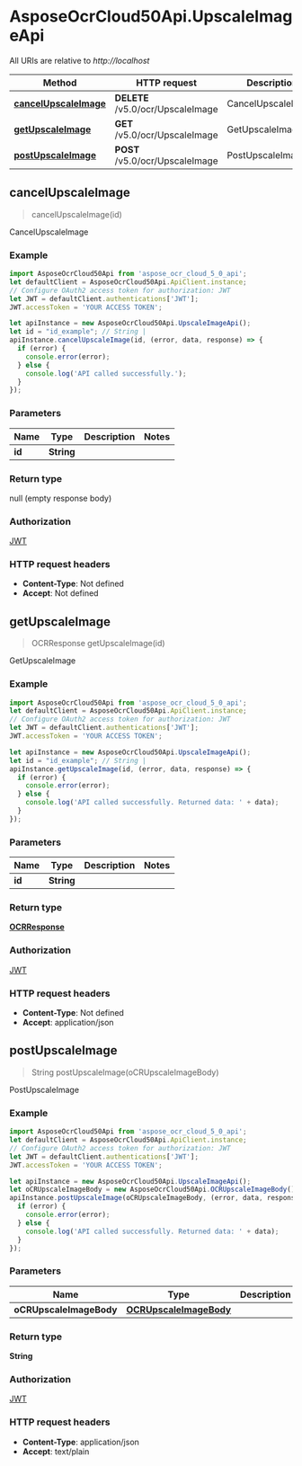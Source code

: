 # AsposeOcrCloud50Api.UpscaleImageApi

All URIs are relative to *http://localhost*

Method | HTTP request | Description
------------- | ------------- | -------------
[**cancelUpscaleImage**](UpscaleImageApi.md#cancelUpscaleImage) | **DELETE** /v5.0/ocr/UpscaleImage | CancelUpscaleImage
[**getUpscaleImage**](UpscaleImageApi.md#getUpscaleImage) | **GET** /v5.0/ocr/UpscaleImage | GetUpscaleImage
[**postUpscaleImage**](UpscaleImageApi.md#postUpscaleImage) | **POST** /v5.0/ocr/UpscaleImage | PostUpscaleImage



## cancelUpscaleImage

> cancelUpscaleImage(id)

CancelUpscaleImage

### Example

```javascript
import AsposeOcrCloud50Api from 'aspose_ocr_cloud_5_0_api';
let defaultClient = AsposeOcrCloud50Api.ApiClient.instance;
// Configure OAuth2 access token for authorization: JWT
let JWT = defaultClient.authentications['JWT'];
JWT.accessToken = 'YOUR ACCESS TOKEN';

let apiInstance = new AsposeOcrCloud50Api.UpscaleImageApi();
let id = "id_example"; // String | 
apiInstance.cancelUpscaleImage(id, (error, data, response) => {
  if (error) {
    console.error(error);
  } else {
    console.log('API called successfully.');
  }
});
```

### Parameters


Name | Type | Description  | Notes
------------- | ------------- | ------------- | -------------
 **id** | **String**|  | 

### Return type

null (empty response body)

### Authorization

[JWT](../README.md#JWT)

### HTTP request headers

- **Content-Type**: Not defined
- **Accept**: Not defined


## getUpscaleImage

> OCRResponse getUpscaleImage(id)

GetUpscaleImage

### Example

```javascript
import AsposeOcrCloud50Api from 'aspose_ocr_cloud_5_0_api';
let defaultClient = AsposeOcrCloud50Api.ApiClient.instance;
// Configure OAuth2 access token for authorization: JWT
let JWT = defaultClient.authentications['JWT'];
JWT.accessToken = 'YOUR ACCESS TOKEN';

let apiInstance = new AsposeOcrCloud50Api.UpscaleImageApi();
let id = "id_example"; // String | 
apiInstance.getUpscaleImage(id, (error, data, response) => {
  if (error) {
    console.error(error);
  } else {
    console.log('API called successfully. Returned data: ' + data);
  }
});
```

### Parameters


Name | Type | Description  | Notes
------------- | ------------- | ------------- | -------------
 **id** | **String**|  | 

### Return type

[**OCRResponse**](OCRResponse.md)

### Authorization

[JWT](../README.md#JWT)

### HTTP request headers

- **Content-Type**: Not defined
- **Accept**: application/json


## postUpscaleImage

> String postUpscaleImage(oCRUpscaleImageBody)

PostUpscaleImage

### Example

```javascript
import AsposeOcrCloud50Api from 'aspose_ocr_cloud_5_0_api';
let defaultClient = AsposeOcrCloud50Api.ApiClient.instance;
// Configure OAuth2 access token for authorization: JWT
let JWT = defaultClient.authentications['JWT'];
JWT.accessToken = 'YOUR ACCESS TOKEN';

let apiInstance = new AsposeOcrCloud50Api.UpscaleImageApi();
let oCRUpscaleImageBody = new AsposeOcrCloud50Api.OCRUpscaleImageBody(); // OCRUpscaleImageBody | 
apiInstance.postUpscaleImage(oCRUpscaleImageBody, (error, data, response) => {
  if (error) {
    console.error(error);
  } else {
    console.log('API called successfully. Returned data: ' + data);
  }
});
```

### Parameters


Name | Type | Description  | Notes
------------- | ------------- | ------------- | -------------
 **oCRUpscaleImageBody** | [**OCRUpscaleImageBody**](OCRUpscaleImageBody.md)|  | 

### Return type

**String**

### Authorization

[JWT](../README.md#JWT)

### HTTP request headers

- **Content-Type**: application/json
- **Accept**: text/plain

